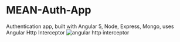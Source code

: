 # MEAN-Auth-App
Authentication app, built with Angular 5, Node, Express, Mongo, uses Angular Http Interceptor
![angular http interceptor](https://cdn-images-1.medium.com/max/2000/1*w1jNqNhb66ypIEf3NgyR9Q.jpeg)
